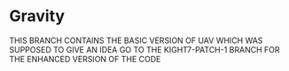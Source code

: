 # Gravity
THIS BRANCH CONTAINS THE BASIC VERSION OF UAV WHICH WAS SUPPOSED TO GIVE AN IDEA
GO TO THE KIGHT7-PATCH-1 BRANCH FOR THE ENHANCED VERSION OF THE CODE 
